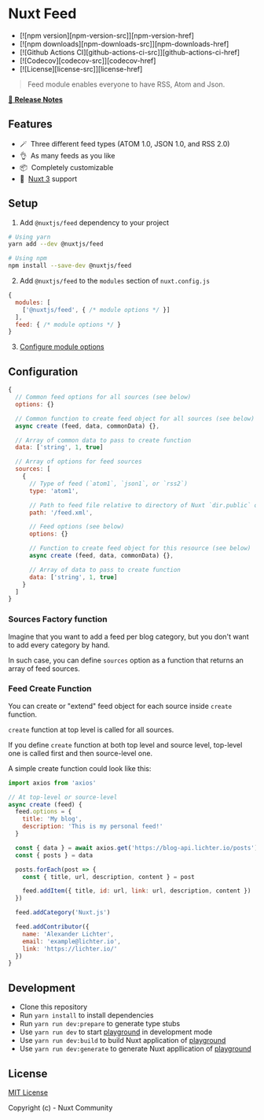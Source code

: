 # Nuxt Feed

- [![npm version][npm-version-src]][npm-version-href]
- [![npm downloads][npm-downloads-src]][npm-downloads-href]
- [![Github Actions CI][github-actions-ci-src]][github-actions-ci-href]
- [![Codecov][codecov-src]][codecov-href]
- [![License][license-src]][license-href]

> Feed module enables everyone to have RSS, Atom and Json.

[📖 **Release Notes**](./CHANGELOG.md)

## Features

- 🪄&nbsp; Three different feed types (ATOM 1.0, JSON 1.0, and RSS 2.0)
- 👌&nbsp; As many feeds as you like
- 📦&nbsp; Completely customizable
- 🚀&nbsp; [Nuxt 3](https://v3.nuxtjs.org/) support

## Setup

1. Add `@nuxtjs/feed` dependency to your project

```bash
# Using yarn
yarn add --dev @nuxtjs/feed

# Using npm
npm install --save-dev @nuxtjs/feed
```

2. Add `@nuxtjs/feed` to the `modules` section of `nuxt.config.js`

```js
{
  modules: [
    ['@nuxtjs/feed', { /* module options */ }]
  ],
  feed: { /* module options */ }
}
```

3. [Configure module options](#configuration)

## Configuration

```js
{
  // Common feed options for all sources (see below)
  options: {}

  // Common function to create feed object for all sources (see below)
  async create (feed, data, commonData) {},

  // Array of common data to pass to create function
  data: ['string', 1, true]

  // Array of options for feed sources
  sources: [
    {
      // Type of feed (`atom1`, `json1`, or `rss2`)
      type: 'atom1',

      // Path to feed file relative to directory of Nuxt `dir.public` option
      path: '/feed.xml',

      // Feed options (see below)
      options: {}

      // Function to create feed object for this resource (see below)
      async create (feed, data, commonData) {},

      // Array of data to pass to create function
      data: ['string', 1, true]
    }
  ]
}
```

### Sources Factory function

Imagine that you want to add a feed per blog category, but you don't want to add every category by hand.

In such case, you can define `sources` option as a function that returns an array of feed sources.

### Feed Create Function

You can create or "extend" feed object for each source inside `create` function.

`create` function at top level is called for all sources.

If you define `create` function at both top level and source level, top-level one is called first and then source-level one.

A simple create function could look like this:

```js
import axios from 'axios'

// At top-level or source-level
async create (feed) {
  feed.options = {
    title: 'My blog',
    description: 'This is my personal feed!'
  }

  const { data } = await axios.get('https://blog-api.lichter.io/posts')
  const { posts } = data

  posts.forEach(post => {
    const { title, url, description, content } = post

    feed.addItem({ title, id: url, link: url, description, content })
  })

  feed.addCategory('Nuxt.js')

  feed.addContributor({
    name: 'Alexander Lichter',
    email: 'example@lichter.io',
    link: 'https://lichter.io/'
  })
}
```

## Development

- Clone this repository
- Run `yarn install` to install dependencies
- Run `yarn run dev:prepare` to generate type stubs
- Use `yarn run dev` to start [playground](./playground) in development mode
- Use `yarn run dev:build` to build Nuxt application of [playground](./playground)
- Use `yarn run dev:generate` to generate Nuxt appllication of [playground](./playground)

## License

[MIT License](./LICENSE)

Copyright (c) - Nuxt Community
